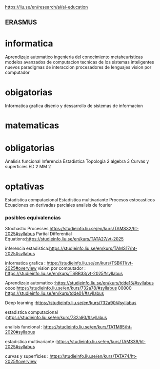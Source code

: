 https://liu.se/en/research/ai/ai-education
## ERASMUS 
# informatica

Aprendizaje automatico
ingenieria del conocimiento 
metaheuristicas 
modelos avanzados de computacion
tecnicas de los sistemas inteligentes 
nuevos paradigmas de interaccion 
procesadores de lenguajes 
vision por computador 

# obigatorias 
Informatica grafica 
disenio y dessarrollo de sistemas de informacion 

# matematicas 

# obligatorias
Analisis funcional 
Inferencia Estadistica 
Topologia 2 
algebra 3 
Curvas y superficies 
ED 2 
MM 2 

# optativas 

Estadistica computacional 
Estadistica multivariante 
Procesos estocasticos 
Ecuaciones en derivadas parciales 
analisis de fourier 


### posibles equivalencias 

Stochastic Processes https://studieinfo.liu.se/en/kurs/TAMS32/ht-2025#syllabus
Partial Differential Equations:https://studieinfo.liu.se/en/kurs/TATA27/vt-2025

inferencia estadistica:https://studieinfo.liu.se/en/kurs/TAMS17/ht-2025#syllabus


 informatica grafica : https://studieinfo.liu.se/en/kurs/TSBK11/vt-2025#overview
vision por computador : https://studieinfo.liu.se/en/kurs/TSBB33/vt-2025#syllabus

Aprendizaje automatico :https://studieinfo.liu.se/en/kurs/tdde15/#syllabus oooo https://studieinfo.liu.se/en/kurs/732a78/#syllabus 00000 https://studieinfo.liu.se/en/kurs/tdde01/#syllabus

Deep learning :https://studieinfo.liu.se/en/kurs/732a90/#syllabus

estadistica computacional :https://studieinfo.liu.se/en/kurs/732a90/#syllabus


analisis funcional : https://studieinfo.liu.se/en/kurs/TATM85/ht-2020#syllabus

estadistica multivariante :https://studieinfo.liu.se/en/kurs/TAMS39/ht-2025#syllabus


curvas y superficies : https://studieinfo.liu.se/en/kurs/TATA74/ht-2025#overview





